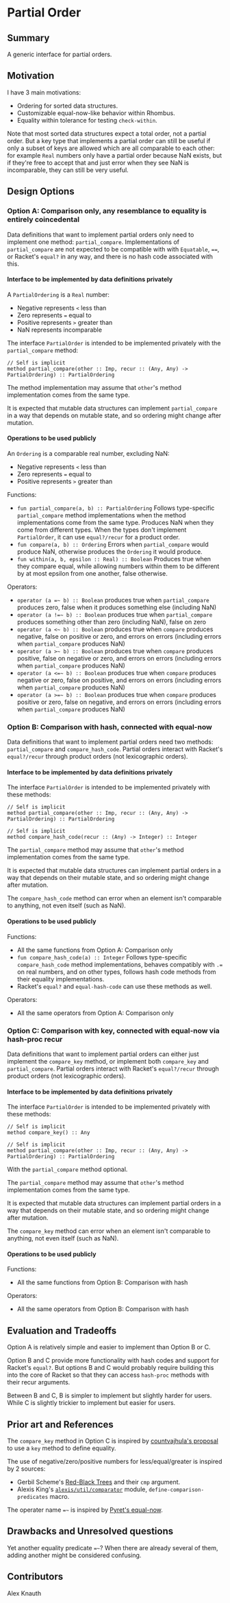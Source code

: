 Partial Order
==========================

Summary
-------

A generic interface for partial orders.

Motivation
----------

I have 3 main motivations:
 - Ordering for sorted data structures.
 - Customizable equal-now-like behavior within Rhombus.
 - Equality within tolerance for testing `check-within`.

Note that most sorted data structures expect a total order,
not a partial order.
But a key type that implements a partial order can still be
useful if only a subset of keys are allowed which are all
comparable to each other: for example `Real` numbers only
have a partial order because NaN exists, but if they're
free to accept that and just error when they see NaN is
incomparable, they can still be very useful.

Design Options
--------------

### Option A: Comparison only, any resemblance to equality is entirely coincedental

Data definitions that want to implement partial orders only
need to implement one method: `partial_compare`.
Implementations of `partial_compare` are not expected to be
compatible with with `Equatable`, `==`, or Racket's `equal?`
in any way, and there is no hash code associated with this.

#### Interface to be implemented by data definitions privately

A `PartialOrdering` is a `Real` number:
 - Negative represents `<` less than
 - Zero represents `=` equal to
 - Positive represents `>` greater than
 - NaN represents incomparable

The interface `PartialOrder` is intended to be implemented
privately with the `partial_compare` method:

```
// Self is implicit
method partial_compare(other :: Imp, recur :: (Any, Any) -> PartialOrdering) :: PartialOrdering
```

The method implementation may assume that `other`'s method
implementation comes from the same type.

It is expected that mutable data structures can implement
`partial_compare` in a way that depends on mutable state,
and so ordering might change after mutation.

#### Operations to be used publicly

An `Ordering` is a comparable real number, excluding NaN:
 - Negative represents `<` less than
 - Zero represents `=` equal to
 - Positive represents `>` greater than

Functions:
 * `fun partial_compare(a, b) :: PartialOrdering`
   Follows type-specific `partial_compare` method implementations
   when the method implementations come from the same type.
   Produces NaN when they come from different types.
   When the types don't implement `PartialOrder`, it can
   use `equal?/recur` for a product order.
 * `fun compare(a, b) :: Ordering`
   Errors when `partial_compare` would produce NaN,
   otherwise produces the `Ordering` it would produce.
 * `fun within(a, b, epsilon :: Real) :: Boolean`
   Produces true when they compare equal, while allowing
   numbers within them to be different by at most epsilon
   from one another, false otherwise.

Operators:
 * `operator (a =~ b) :: Boolean` produces true when `partial_compare` produces zero, false when it produces something else (including NaN)
 * `operator (a !=~ b) :: Boolean` produces true when `partial_compare` produces something other than zero (including NaN), false on zero
 * `operator (a <~ b) :: Boolean` produces true when `compare` produces negative, false on positive or zero, and errors on errors (including errors when `partial_compare` produces NaN)
 * `operator (a >~ b) :: Boolean` produces true when `compare` produces positive, false on negative or zero, and errors on errors (including errors when `partial_compare` produces NaN)
 * `operator (a <=~ b) :: Boolean` produces true when `compare` produces negative or zero, false on positive, and errors on errors (including errors when `partial_compare` produces NaN)
 * `operator (a >=~ b) :: Boolean` produces true when `compare` produces positive or zero, false on negative, and errors on errors (including errors when `partial_compare` produces NaN)

### Option B: Comparison with hash, connected with equal-now

Data definitions that want to implement partial orders need
two methods: `partial_compare` and `compare_hash_code`.
Partial orders interact with Racket's `equal?/recur`
through product orders (not lexicographic orders).

#### Interface to be implemented by data definitions privately

The interface `PartialOrder` is intended to be implemented
privately with these methods:

```
// Self is implicit
method partial_compare(other :: Imp, recur :: (Any, Any) -> PartialOrdering) :: PartialOrdering

// Self is implicit
method compare_hash_code(recur :: (Any) -> Integer) :: Integer
```

The `partial_compare` method may assume that `other`'s
method implementation comes from the same type.

It is expected that mutable data structures can implement
partial orders in a way that depends on their mutable state,
and so ordering might change after mutation.

The `compare_hash_code` method can error when an element
isn't comparable to anything, not even itself (such as NaN).

#### Operations to be used publicly

Functions:
 * All the same functions from Option A: Comparison only
 * `fun compare_hash_code(a) :: Integer`
   Follows type-specific `compare_hash_code` method
   implementations, behaves compatibly with `.=` on  real
   numbers, and on other types, follows hash code methods
   from their equality implementations.
 * Racket's `equal?` and `equal-hash-code` can use these
   methods as well.

Operators:
 * All the same operators from Option A: Comparison only

### Option C: Comparison with key, connected with equal-now via hash-proc recur

Data definitions that want to implement partial orders can
either just implement the `compare_key` method, or
implement both `compare_key` and `partial_compare`.
Partial orders interact with Racket's `equal?/recur`
through product orders (not lexicographic orders).

#### Interface to be implemented by data definitions privately

The interface `PartialOrder` is intended to be implemented
privately with these methods:

```
// Self is implicit
method compare_key() :: Any

// Self is implicit
method partial_compare(other :: Imp, recur :: (Any, Any) -> PartialOrdering) :: PartialOrdering
```

With the `partial_compare` method optional.

The `partial_compare` method may assume that `other`'s
method implementation comes from the same type.

It is expected that mutable data structures can implement
partial orders in a way that depends on their mutable state,
and so ordering might change after mutation.

The `compare_key` method can error when an element isn't
comparable to anything, not even itself (such as NaN).

#### Operations to be used publicly

Functions:
 * All the same functions from Option B: Comparison with hash

Operators:
 * All the same operators from Option B: Comparison with hash

Evaluation and Tradeoffs
------------------------

Option A is relatively simple and easier to implement than
Option B or C.

Option B and C provide more functionality with hash codes
and support for Racket's `equal?`.
But options B and C would probably require building this
into the core of Racket so that they can access `hash-proc`
methods with their recur arguments.

Between B and C, B is simpler to implement but slightly
harder for users.
While C is slightly trickier to implement but easier for
users.

Prior art and References
------------------------

The `compare_key` method in Option C is inspired by
[countvajhula's proposal](https://github.com/racket/rhombus-prototype/tree/master/design/equality)
to use a `key` method to define equality.

The use of negative/zero/positive numbers for less/equal/greater is inspired by 2 sources:
 * Gerbil Scheme's
   [Red-Black Trees](https://cons.io/reference/misc.html#red-black-trees)
   and their `cmp` argument.
 * Alexis King's
   [`alexis/util/comparator`](https://docs.racket-lang.org/alexis-util/Untyped_Utilities.html#%28part._.Comparison_.Predicate_.Generation%29)
   module, `define-comparison-predicates` macro.

The operater name `=~` is inspired by [Pyret's equal-now](https://www.pyret.org/docs/latest/equality.html).

Drawbacks and Unresolved questions
----------------------------------

Yet another equality predicate `=~`?
When there are already several of them, adding another
might be considered confusing.

Contributors
------------

Alex Knauth
